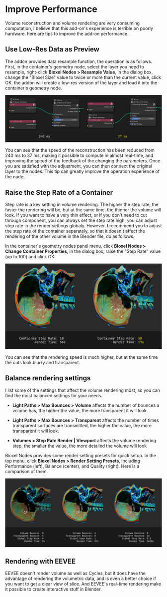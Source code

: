 # Improve Performance

Volume reconstruction and volume rendering are very consuming computation, I believe that this add-on's experience is terrible on poorly hardware. here are tips to improve the add-on performance.

## Use Low-Res Data as Preview

The addon provides data resample function, the operation is as follows. First, in the container's geometry node, select the layer you need to resample, right-click **Bioxel Nodes > Resample Value**, in the dialog box, change the "Bioxel Size" value to twice or more than the current value, click OK. the addon will create a low-res version of the layer and load it into the container's geometry node.

![alt text](assets/improve_performance/image.png)

You can see that the speed of the reconstruction has been reduced from 240 ms to 37 ms, making it possible to compute in almost real-time, and improving the speed of the feedback of the changing the parameters. Once you are satisfied with the adjustment, you can then connect the original layer to the nodes. This tip can greatly improve the operation experience of the node.

## Raise the Step Rate of a Container

Step rate is a key setting in volume rendering. The higher the step rate, the faster the rendering will be, but at the same time, the thinner the volume will look. If you want to have a very thin effect, or if you don't need to cut through component, you can always set the step rate high, you can adjust step rate in the render settings globaly. However, I recommend you to adjust the step rate of the container separately, so that it doesn't affect the rendering of the other volume in the Blender file, do as follows.

In the container's geometry nodes panel menu, click **Bioxel Nodes > Change Container Properties**, in the dialog box, raise the "Step Rate" value (up to 100) and click OK.

![alt text](assets/improve_performance/image-1.png)

You can see that the rendering speed is much higher, but at the same time the cuts look blurry and transparent.

## Balance rendering settings

I list some of the settings that affect the volume rendering most, so you can find the most balanced settings for your needs.

-   **Light Paths > Max Bounces > Volume** affects the number of bounces a volume has, the higher the value, the more transparent it will look.

-   **Light Paths > Max Bounces > Transparent** affects the number of times transparent surfaces are transmitted, the higher the value, the more transparent it will look.

-   **Volumes > Step Rate Render | Viewport** affects the volume rendering step, the smaller the value, the more detailed the volume will look

Bioxel Nodes provides some render setting presets for quick setup. In the top menu, click **Bioxel Nodes > Render Setting Presets**, including Performance (left), Balance (center), and Quality (right). Here is a comparison of them.

![alt text](assets/improve_performance/image-2.png)

## Rendering with EEVEE

EEVEE doesn't render volume as well as Cycles, but it does have the advantage of rendering the volumetric data, and is even a better choice if you want to get a clear view of slice. And EEVEE's real-time rendering make it possible to create interactive stuff in Blender.
